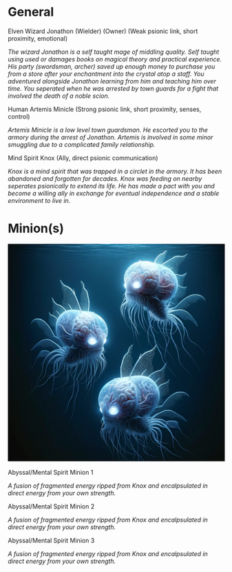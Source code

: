 # General

Elven Wizard Jonathon (Wielder) (Owner) (Weak psionic link, short proximity, emotional)

*The wizard Jonathon is a self taught mage of middling quality. Self taught using used or damages books on magical theory and practical experience. His party (swordsman, archer) saved up enough money to purchase you from a store after your enchantment into the crystal atop a staff. You adventured alongside Jonathon learning from him and teaching him over time. You seperated when he was arrested by town guards for a fight that involved the death of a noble scion.*

Human Artemis Minicle (Strong psionic link, short proximity, senses, control)

*Artemis Minicle is a low level town guardsman. He escorted you to the armory during the arrest of Jonathon. Artemis is involved in some minor smuggling due to a complicated family relationship.*

Mind Spirit Knox (Ally, direct psionic communication)

*Knox is a mind spirit that was trapped in a circlet in the armory. It has been abandoned and forgotten for decades. Knox was feeding on nearby seperates psionically to extend its life. He has made a pact with you and become a willing ally in exchange for eventual independence and a stable environment to live in.*

# Minion(s)

![Alt text](ab-mental-minions.png)

Abyssal/Mental Spirit Minion 1

*A fusion of fragmented energy ripped from Knox and encalpsulated in direct energy from your own strength.*

Abyssal/Mental Spirit Minion 2

*A fusion of fragmented energy ripped from Knox and encalpsulated in direct energy from your own strength.*

Abyssal/Mental Spirit Minion 3

*A fusion of fragmented energy ripped from Knox and encalpsulated in direct energy from your own strength.*